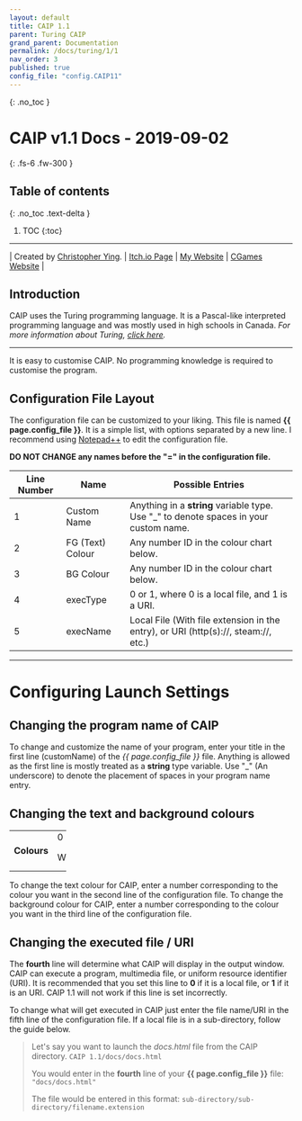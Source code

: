 ```yaml
---
layout: default
title: CAIP 1.1
parent: Turing CAIP
grand_parent: Documentation
permalink: /docs/turing/1/1
nav_order: 3
published: true
config_file: "config.CAIP11"
---
```

{: .no_toc }
# CAIP v1.1 Docs - 2019-09-02
{: .fs-6 .fw-300 }
## Table of contents
{: .no_toc .text-delta }
1. TOC
{:toc}
---

[comment]: <> (Page variables are defined in the YAML front matter block, and accessed by {{ page.variable_name }}.)

| Created by [Christopher Ying](https://github.com/ChrispyMC). | [Itch.io Page](https://cih.itch.io/caip) | [My Website](https://sites.google.com/view/chrispy) | [CGames Website](https://sites.google.com/view/countergames) |

## Introduction
CAIP uses the Turing programming language. It is a Pascal-like interpreted programming language and was mostly used in high schools in Canada.
*For more information about Turing, [click here](https://en.wikipedia.org/wiki/Turing_(programming_language)).*

---

It is easy to customise CAIP. No programming knowledge is required to customise the program.

## Configuration File Layout

The configuration file can be customized to your liking. This file is named **{{ page.config_file }}**.
It is a simple list, with options separated by a new line.
I recommend using [Notepad++](https://notepad-plus-plus.org/) to edit the configuration file.

**DO NOT CHANGE any names before the "=" in the configuration file.**

| Line Number | Name             | Possible Entries                                                                      |
|-------------|------------------|---------------------------------------------------------------------------------------|
| 1           | Custom Name      | Anything in a **string** variable type. Use "_" to denote spaces in your custom name. |
| 2           | FG (Text) Colour | Any number ID in the colour chart below.                                              |
| 3           | BG Colour        | Any number ID in the colour chart below.                                              |
| 4           | execType         | 0 or 1, where 0 is a local file, and 1 is a URI.                                      |
| 5           | execName         | Local File (With file extension in the entry), or URI (http(s)://, steam://, etc.)    |

---

# Configuring Launch Settings

## Changing the program name of CAIP

To change and customize the name of your program, enter your title in the first line (customName) of the *{{ page.config_file }}* file.
Anything is allowed as the first line is mostly treated as a **string** type variable.
Use "_" (An underscore) to denote the placement of spaces in your program name entry.

## Changing the text and background colours

<table style="width:20%">
	<tr>
		<td rowspan="3"><b>Colours</b></td>
	</tr>
	<tr>
		<td>0</td>
		<td>1</td>
		<td>2</td>
		<td>3</td>
	</tr>
	<tr>
		<td>White</td>
		<td>Black</td>
		<td>Light Grey</td>
		<td>Dark Grey</td>
	</tr>
</table>

To change the text colour for CAIP, enter a number corresponding to the colour you want in the second line of the configuration file.
To change the background colour for CAIP, enter a number corresponding to the colour you want in the third line of the configuration file.

## Changing the executed file / URI

The **fourth** line will determine what CAIP will display in the output window. CAIP can execute a program, multimedia file, or uniform resource identifier (URI).
It is recommended that you set this line to **0** if it is a local file, or **1** if it is an URI.
CAIP 1.1 will not work if this line is set incorrectly.

To change what will get executed in CAIP just enter the file name/URI in the fifth line of the configuration file.
If a local file is in a sub-directory, follow the guide below.

> Let's say you want to launch the *docs.html* file from the CAIP directory.
> ```CAIP 1.1/docs/docs.html```
> 
> You would enter in the **fourth** line of your **{{ page.config_file }}** file:
> ```"docs/docs.html"```
> 
> The file would be entered in this format: 
> ```sub-directory/sub-directory/filename.extension```